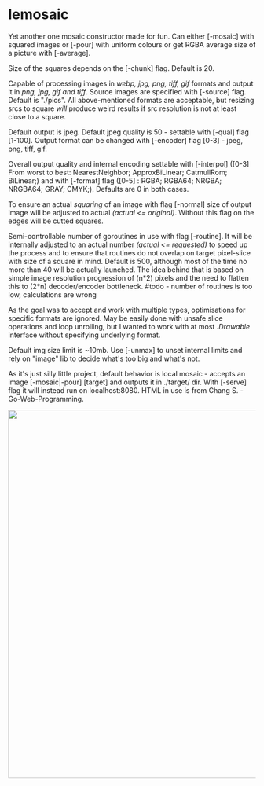 # lemosaic

Yet another one mosaic constructor made for fun. Can either [-mosaic] with squared images or [-pour] with uniform colours or  get RGBA average size of a picture with [-average].

Size of the squares depends on the [-chunk] flag. Default is 20.

Capable of processing images in *webp, jpg, png, tiff, gif* formats and output it in *png, jpg, gif and tiff*.
Source images are specified with [-source] flag. Default is "./pics". All above-mentioned formats are acceptable, but resizing srcs to square *will* produce weird results if src resolution is not at least close to a square.

Default output is jpeg. Default jpeg quality is 50 - settable with [-qual] flag [1-100]. Output format can be changed with [-encoder] flag [0-3] - jpeg, png, tiff, gif.

Overall output quality and internal encoding settable with [-interpol] ([0-3] From worst to best: NearestNeighbor; ApproxBiLinear; CatmullRom; BiLinear;) and with [-format] flag ([0-5] : RGBA; RGBA64; NRGBA; NRGBA64; GRAY; CMYK;). Defaults are 0 in both cases.

To ensure an actual *squaring* of an image with flag [-normal] size of output image will be adjusted to actual *(actual <= original)*. Without this flag on the edges will be cutted squares.

Semi-controllable number of goroutines in use with flag [-routine]. It will be internally adjusted to an actual number *(actual <= requested)* to speed up the process and to ensure that routines do not overlap on target pixel-slice with size of a square in mind. Default is 500, although most of the time no more than 40 will be actually launched. The idea behind that is based on simple image resolution progression of (n\*2) pixels and the need to flatten this to (2\*n) decoder/encoder bottleneck. #todo - number of routines is too low, calculations are wrong

As the goal was to accept and work with multiple types, optimisations for specific formats are ignored. May be easily done with unsafe slice operations and loop unrolling, but I wanted to work with at most *.Drawable* interface without specifying underlying format.

Default img size limit is ~10mb. Use [-unmax] to unset internal limits and rely on "image" lib to decide what's too big and what's not.

As it's just silly little project, default behavior is local mosaic - accepts an image [-mosaic|-pour] [target] and outputs it in ./target/ dir. With [-serve] flag it will instead run on localhost:8080. HTML in use is from Chang S. - Go-Web-Programming.

<img src="https://i.imgur.com/CNDJscB.png" width="750">
